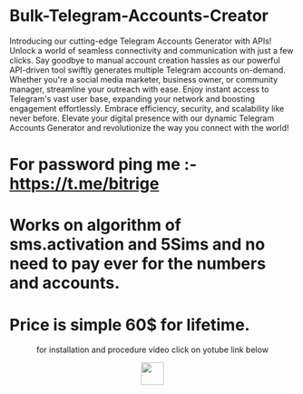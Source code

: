 # Bulk-Telegram-Accounts-Creator

Introducing our cutting-edge Telegram Accounts Generator with APIs! Unlock a world of seamless connectivity and communication with just a few clicks. Say goodbye to manual account creation hassles as our powerful API-driven tool swiftly generates multiple Telegram accounts on-demand. Whether you're a social media marketer, business owner, or community manager, streamline your outreach with ease. Enjoy instant access to Telegram's vast user base, expanding your network and boosting engagement effortlessly. Embrace efficiency, security, and scalability like never before. Elevate your digital presence with our dynamic Telegram Accounts Generator and revolutionize the way you connect with the world!

# For password ping me :- https://t.me/bitrige

# Works on algorithm of sms.activation and 5Sims and no need to pay ever for the numbers and accounts.

# Price is simple 60$ for lifetime.

<p align="center">
  for installation and procedure video click on yotube link below
</p>
<p align="center">
  <a href="https://www.youtube.com/watch?v=iRY4qGgzKMA">
    <img src="https://www.iconsdb.com/icons/preview/red/youtube-4-xxl.png" width="40" height="40">
  </a>
</p>

